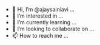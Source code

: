 - 👋 Hi, I’m @ajaysainiavi ...
- 👀 I’m interested in ...
- 🌱 I’m currently learning ...
- 💞️ I’m looking to collaborate on ...
- 📫 How to reach me ...

<!---
ajaysainiavi/ajaysainiavi is a ✨ special ✨ repository because its `README.md` (this file) appears on your GitHub profile.
You can click the Preview link to take a look at your changes.
--->
